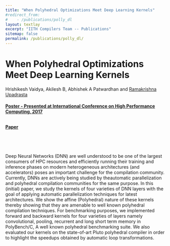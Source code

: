 ```yaml
---
title: "When Polyhedral Optimizations Meet Deep Learning Kernels"
#redirect_from:
#    - /publications/polly_dl
layout: textlay
excerpt: "IITH Compilers Team -- Publications"
sitemap: false
permalink: /publications/polly_dl/
---
```



<div class="container-fluid" style="height:100%; width:100%"> 
<h1>When Polyhedral Optimizations Meet Deep Learning Kernels</h1>
<p>Hrishikesh Vaidya, Akilesh B, Abhishek A Patwardhan and <a href="https://www.iith.ac.in/~ramakrishna" target="_blank">Ramakrishna Upadrasta</p>
<h4> Poster - Presented at International Conference on High Performance Computing, 2017</h4>

<br>

<div style="position:relative; top:-25px;">
 <h4><a href="https://raiith.iith.ac.in/5200/1/HiPC%202017.pdf" target="_blank">Paper</a>
 </h4>
 </div>

 <br>     
<p> Deep Neural Networks (DNN) are well understood to be one of the largest consumers of HPC resources
and efficiently running their training and inference phases on modern heterogeneous architectures (and accelerators)
poses an important challenge for the compilation community. Currently, DNNs are actively being studied by theautomatic parallelization 
and polyhedral compilation communities for the same purpose. In this (initial) paper, we study the kernels of four varieties of 
DNN layers with the goal of applying automatic parallelization techniques for latest architectures. We show the affine (Polyhedral) nature
of these kernels thereby showing that they are amenable to well known polyhedral compilation techniques. For
benchmarking purposes, we implemented forward and backward kernels for four varieties of layers namely convolutional, pooling, 
recurrent and long short term memory in PolyBench/C, A well known polyhedral benchmarking suite. We also evaluated our kernels on 
the state-of-art Pluto polyhedral compiler in order to highlight the speedups obtained by automatic loop transformations.</p>
<br>
</div>
